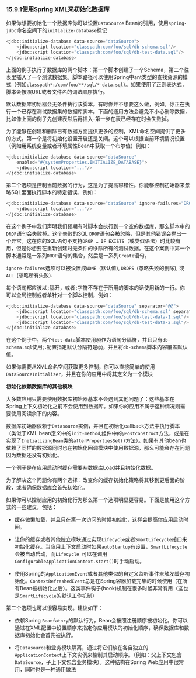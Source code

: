 ### 15.9.1**使用Spring XML来初始化数据库**

如果你想要初始化一个数据库你可以设置`DataSource` Bean的引用，使用`spring-jdbc`命名空间下的`initialize-database`标记

```java
<jdbc:initialize-database data-source="dataSource">
    <jdbc:script location="classpath:com/foo/sql/db-schema.sql"/>
    <jdbc:script location="classpath:com/foo/sql/db-test-data.sql"/>
</jdbc:initialize-database>
```

上面的例子执行了数据库的两个脚本：第一个脚本创建了一个Schema，第二个往表里插入了一个测试数据集。脚本路径可以使用Spring中ant类型的查找资源的模式（例如`classpath*:/com/foo/**/sql/*-data.sql`）。如果使用了正则表达式，脚本会按照URL或者文件名的词法顺序执行。

默认数据库初始器会无条件执行该脚本。有时你并不想要这么做，例如。你正在执行一个已存在测试数据集的数据库脚本。下面的通用方法会避免不小心删除数据，比如像上面的例子先创建表然后再插入-第一步在表已经存在时会失败掉。

为了能够在创建和删除已有数据方面提供更多的控制，XML命名空间提供了更多的方式。第一个是将初始化设置开启还是关闭。这个可以根据当前环境情况设置（例如用系统变量或者环境属性Bean中获取一个布尔值）例如：

```java
<jdbc:initialize-database data-source="dataSource"
    enabled="#{systemProperties.INITIALIZE_DATABASE}">
    <jdbc:script location="..."/>
</jdbc:initialize-database>
```

第二个选项是控制当前数据的行为，这是为了提高容错性。你能够控制初始器来忽略SQL里面执行脚本的特定错误、例如：

```java
<jdbc:initialize-database data-source="dataSource" ignore-failures="DROPS">
    <jdbc:script location="..."/>
</jdbc:initialize-database>
```

在这个例子中我们声明我们预期有时脚本会执行到一个空的数据库，那么脚本中的`DROP`语句会失败掉。这个失败的SQL `DROP`语句会被忽略，但是其他错误会抛出一个异常。这在你的SQL语句不支持`DROP …​ IF EXISTS`（或类似语法）时比较有用，但是你想要在重新创建时无条件的移除所有的测试数据。在这个案例中第一个脚本通常是一系列`DROP`语句的集合，然后是一系列`Create`语句。

`ignore-failures`选项可以被设置成`NONE `\(默认值\), `DROPS `\(忽略失败的删除\), 或 `ALL `\(忽略所有失败\).

每个语句都应该以`;`隔开，或者`;`字符不存在于所用的脚本的话使用新的一行。你可以全局控制或者单针对一个脚本控制，例如：

```java
<jdbc:initialize-database data-source="dataSource" separator="@@">
    <jdbc:script location="classpath:com/foo/sql/db-schema.sql" separator=";"/>
    <jdbc:script location="classpath:com/foo/sql/db-test-data-1.sql"/>
    <jdbc:script location="classpath:com/foo/sql/db-test-data-2.sql"/>
</jdbc:initialize-database>
```

在这个例子中，两个`test-data`脚本使用`@@`作为语句分隔符，并且只有`db-schema.sql`使用`;`.配置指定默认分隔符是`@@`，并且将`db-schema`脚本内容覆盖默认值。

如果你需要从XML命名空间获取更多控制，你可以直接简单的使用`DataSourceInitializer`，并且在你的应用中将其定义为一个模块

**初始化依赖数据库的其他模块**

大多数应用只需要使用数据库初始器基本不会遇到其他问题了：这些基本在Spring上下文初始化之前不会使用到数据库。如果你的应用不属于这种情况则需要使用阅读余下的内容。

数据库初始器依赖于`Datasource`实例，并且在初始化callback方法中执行脚本（类似于XML bean定义中的`init-method`,组件中的`@Postconstruct`方法，或是在实现了`InitializingBean`类的`afterPropertiesSet()`方法）。如果有其他bean也依赖了同样的数据源同时也在初始化回调模块中使用数据源，那么可能会存在问题因为数据还没有初始化。

一个例子是在应用启动时缓存需要从数据库Load并且初始化数据。

为了解决这个问题你有两个选择：改变你的缓存初始化策略将其移到更后面的阶段，或者确保数据库会首先初始化。

如果你可以控制应用的初始化行为那么第一个选项明显更容易。下面是使用这个方式的一些建议，包括：

* 缓存做懒加载，并且只在第一次访问的时候初始化，这样会提高你应用启动时间。

* 让你的缓存或者其他独立模块通过实现`Lifecycle`或者`SmartLifecycle`接口来初始化缓存。当应用上下文启动时如果`autoStartup`有设置，`SmartLifecycle`会被自动启动，而`Lifecycle `可以在调用`ConfigurableApplicationContext.start()`时手动启动。

* 使用Spring的`ApplicationEvent`或者其他类似的自定义监听事件来触发缓存初始化。`ContextRefreshedEvent`总是在Spring容器加载完毕的时候使用（在所有Bean被初始化之后）。这类事件钩子\(hook\)机制在很多时候非常有用（这也是`SmartLifecycle`的默认工作机制）

第二个选项也可以很容易实现。建议如下：

* 依赖Spring `Beanfatory`的默认行为，Bean会按照注册顺序被初始化。你可以通过在XML配置中设置顺序来指定你应用模块的初始化顺序，确保数据库和数据库初始化会首先被执行。

* 将`Datasource`和业务模块隔离，通过将它们放在各自独立的`ApplicationContext`上下文实例来控制其启动顺序。（例如：父上下文包含`DataSource`，子上下文包含业务模块）。这种结构在Spring Web应用中很常用，同时也是一种通用做法



